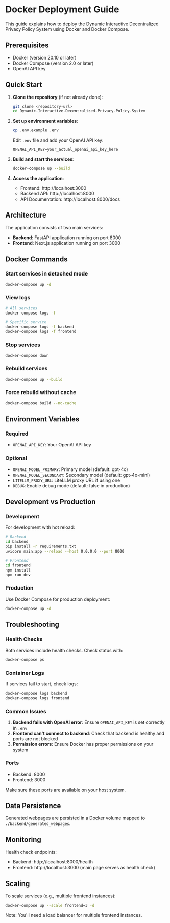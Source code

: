 # Docker Deployment Guide

This guide explains how to deploy the Dynamic Interactive Decentralized Privacy Policy System using Docker and Docker Compose.

## Prerequisites

- Docker (version 20.10 or later)
- Docker Compose (version 2.0 or later)
- OpenAI API key

## Quick Start

1. **Clone the repository** (if not already done):
   ```bash
   git clone <repository-url>
   cd Dynamic-Interactive-Decentralized-Privacy-Policy-System
   ```

2. **Set up environment variables**:
   ```bash
   cp .env.example .env
   ```
   
   Edit `.env` file and add your OpenAI API key:
   ```
   OPENAI_API_KEY=your_actual_openai_api_key_here
   ```

3. **Build and start the services**:
   ```bash
   docker-compose up --build
   ```

4. **Access the application**:
   - Frontend: http://localhost:3000
   - Backend API: http://localhost:8000
   - API Documentation: http://localhost:8000/docs

## Architecture

The application consists of two main services:

- **Backend**: FastAPI application running on port 8000
- **Frontend**: Next.js application running on port 3000

## Docker Commands

### Start services in detached mode
```bash
docker-compose up -d
```

### View logs
```bash
# All services
docker-compose logs -f

# Specific service
docker-compose logs -f backend
docker-compose logs -f frontend
```

### Stop services
```bash
docker-compose down
```

### Rebuild services
```bash
docker-compose up --build
```

### Force rebuild without cache
```bash
docker-compose build --no-cache
```

## Environment Variables

### Required
- `OPENAI_API_KEY`: Your OpenAI API key

### Optional
- `OPENAI_MODEL_PRIMARY`: Primary model (default: gpt-4o)
- `OPENAI_MODEL_SECONDARY`: Secondary model (default: gpt-4o-mini)
- `LITELLM_PROXY_URL`: LiteLLM proxy URL if using one
- `DEBUG`: Enable debug mode (default: false in production)

## Development vs Production

### Development
For development with hot reload:
```bash
# Backend
cd backend
pip install -r requirements.txt
uvicorn main:app --reload --host 0.0.0.0 --port 8000

# Frontend
cd frontend
npm install
npm run dev
```

### Production
Use Docker Compose for production deployment:
```bash
docker-compose up -d
```

## Troubleshooting

### Health Checks
Both services include health checks. Check status with:
```bash
docker-compose ps
```

### Container Logs
If services fail to start, check logs:
```bash
docker-compose logs backend
docker-compose logs frontend
```

### Common Issues

1. **Backend fails with OpenAI error**: Ensure `OPENAI_API_KEY` is set correctly in `.env`
2. **Frontend can't connect to backend**: Check that backend is healthy and ports are not blocked
3. **Permission errors**: Ensure Docker has proper permissions on your system

### Ports
- Backend: 8000
- Frontend: 3000

Make sure these ports are available on your host system.

## Data Persistence

Generated webpages are persisted in a Docker volume mapped to `./backend/generated_webpages`.

## Monitoring

Health check endpoints:
- Backend: http://localhost:8000/health
- Frontend: http://localhost:3000 (main page serves as health check)

## Scaling

To scale services (e.g., multiple frontend instances):
```bash
docker-compose up --scale frontend=3 -d
```

Note: You'll need a load balancer for multiple frontend instances. 
